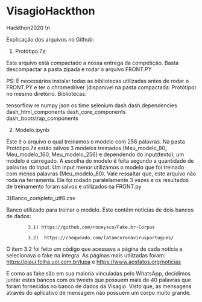 # VisagioHackthon
Hackthon2020 \n

Explicação dos arquivos no Github:

 1) Protótipo.7z:

Este arquivo está compactado a nossa entrega da competição. Basta descompactar a pasta zipada e rodar o arquivo FRONT.PY

PS: É necessários instalar todas as bibliotecas utilizadas antes de rodar o FRONT.PY e ter o chromedriver (disponível na pasta compactada: Protótipo) no mesmo diretório. Bibliotecas:

tensorflow
re
numpy
json
os
time
selenium
dash
dash.dependencies
dash_html_components
dash_core_components
dash_bootstrap_components
 

2) Modelo.ipynb

Este é o arquivo o qual treinamos o modelo com 256 palavras. Na pasta Protótipo.7z estão salvos 3 modelos treinados (Meu_modelo_80, Meu_modelo_160, Meu_modelo_256) e dependendo do input(texto), um modelo é carregado. A escolha do modelo é feita segundo a quantidade de palavras do input. Um input menor utilizamos o modelo que foi treinado com menos palavras (Meu_modelo_80). Vale ressaltar que, este arquivo não roda na ferramenta. Ele foi rodado paralelamente 3 vezes e os resultados de treinamento foram salvos e utilizados na FRONT.py

3)Banco_completo_utf8.csv

Banco utilizado para treinar o modelo. Este contém notícias de dois bancos de dados:

            3.1) https://github.com/roneysco/Fake.br-Corpus

            3.2)  https://chequeado.com/latamcoronavirusportugues/

 

O item 3.2 foi feito um código que acessava a página de cada notícia e selecionava o fake na íntegra. As páginas mais utilizadas foram: https://piaui.folha.uol.com.br/lupa e https://www.aosfatos.org/noticias

E como as fake são em sua maioria vinculadas pelo WhatsApp, decidimos juntar estes bancos com os tweets que possuem mais de 40 palavras que foram fornecidos no banco de dados da Visagio. Visto que, as mensagens através do aplicativo de mensagem não possuem um corpo muito grande.
